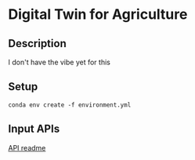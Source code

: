 # Digital Twin for Agriculture

## Description

I don't have the vibe yet for this

## Setup

```
conda env create -f environment.yml
```

## Input APIs 

[API readme](/src/api/API_readme.md)